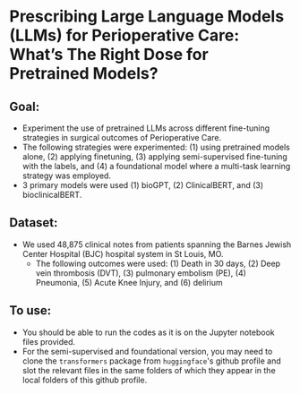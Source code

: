 # Prescribing Large Language Models (LLMs) for Perioperative Care: What’s The Right Dose for Pretrained Models?

## Goal: 
- Experiment the use of pretrained LLMs across different fine-tuning strategies in surgical outcomes of Perioperative Care.
- The following strategies were experimented: (1) using pretrained models alone, (2) applying finetuning, (3) applying semi-supervised fine-tuning with the labels, and (4) a foundational model where a multi-task learning strategy was employed.
- 3 primary models were used (1) bioGPT, (2) ClinicalBERT, and (3) bioclinicalBERT.

## Dataset:
- We used 48,875 clinical notes from patients spanning the Barnes Jewish Center Hospital (BJC) hospital system in St Louis, MO.
  - The following outcomes were used: (1) Death in 30 days, (2) Deep vein thrombosis (DVT), (3) pulmonary embolism (PE), (4) Pneumonia, (5) Acute Knee Injury, and (6) delirium

## To use:
- You should be able to run the codes as it is on the Jupyter notebook files provided.
- For the semi-supervised and foundational version, you may need to clone the `transformers` package from `huggingface`'s github profile and slot the relevant files in the same folders of which they appear in the local folders of this github profile. 
